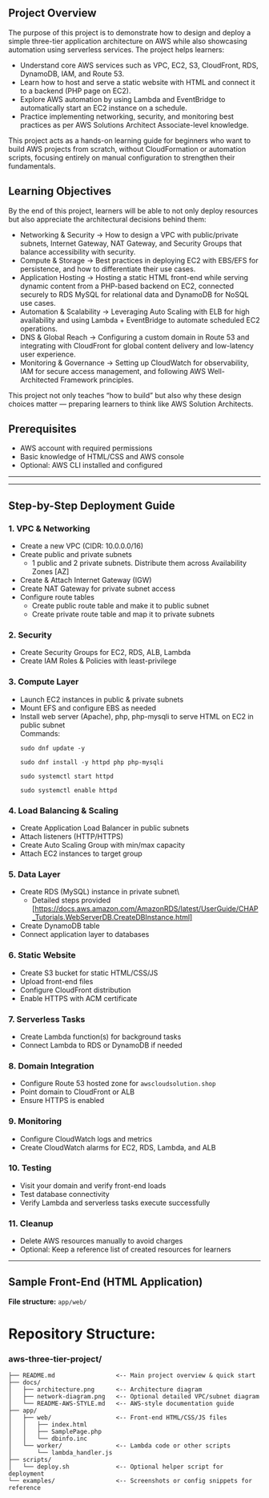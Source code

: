 ## Project Overview

The purpose of this project is to demonstrate how to design and deploy a simple three-tier application architecture on AWS while also showcasing automation using serverless services. The project helps learners:
- Understand core AWS services such as VPC, EC2, S3, CloudFront, RDS, DynamoDB, IAM, and Route 53.
- Learn how to host and serve a static website with HTML and connect it to a backend (PHP page on EC2).
- Explore AWS automation by using Lambda and EventBridge to automatically start an EC2 instance on a schedule.
- Practice implementing networking, security, and monitoring best practices as per AWS Solutions Architect Associate-level knowledge.

This project acts as a hands-on learning guide for beginners who want to build AWS projects from scratch, without CloudFormation or automation scripts, focusing entirely on manual configuration to strengthen their fundamentals.



## Learning Objectives
By the end of this project, learners will be able to not only deploy resources but also appreciate the architectural decisions behind them:
- Networking & Security → How to design a VPC with public/private subnets, Internet Gateway, NAT Gateway, and Security Groups that balance accessibility with security.
- Compute & Storage → Best practices in deploying EC2 with EBS/EFS for persistence, and how to differentiate their use cases.
- Application Hosting → Hosting a static HTML front-end while serving dynamic content from a PHP-based backend on EC2, connected securely to RDS MySQL for relational data and DynamoDB for NoSQL use cases.
- Automation & Scalability → Leveraging Auto Scaling with ELB for high availability and using Lambda + EventBridge to automate scheduled EC2 operations.
- DNS & Global Reach → Configuring a custom domain in Route 53 and integrating with CloudFront for global content delivery and low-latency user experience.
- Monitoring & Governance → Setting up CloudWatch for observability, IAM for secure access management, and following AWS Well-Architected Framework principles.

This project not only teaches “how to build” but also why these design choices matter — preparing learners to think like AWS Solution Architects.

## Prerequisites

- AWS account with required permissions
- Basic knowledge of HTML/CSS and AWS console
- Optional: AWS CLI installed and configured

---
---
## Step-by-Step Deployment Guide

### 1. VPC & Networking
- Create a new VPC (CIDR: 10.0.0.0/16)
- Create public and private subnets
  - 1 public and 2 private subnets. Distribute them across Availability Zones [AZ]
- Create & Attach Internet Gateway (IGW)
- Create NAT Gateway for private subnet access
- Configure route tables
  - Create public route table and make it to public subnet
  - Create private route table and map it to private subnets

### 2. Security
- Create Security Groups for EC2, RDS, ALB, Lambda
- Create IAM Roles & Policies with least-privilege

### 3. Compute Layer
- Launch EC2 instances in public & private subnets
- Mount EFS and configure EBS as needed
- Install web server (Apache), php, php-mysqli to serve HTML on EC2 in public subnet\
  Commands:
  ```
  sudo dnf update -y
  ```
  ```
  sudo dnf install -y httpd php php-mysqli
  ```
  ```
  sudo systemctl start httpd
  ```
  ```
  sudo systemctl enable httpd
  ```

### 4. Load Balancing & Scaling
- Create Application Load Balancer in public subnets
- Attach listeners (HTTP/HTTPS)
- Create Auto Scaling Group with min/max capacity
- Attach EC2 instances to target group

### 5. Data Layer
- Create RDS (MySQL) instance in private subnet\
  + Detailed steps provided [https://docs.aws.amazon.com/AmazonRDS/latest/UserGuide/CHAP_Tutorials.WebServerDB.CreateDBInstance.html]
- Create DynamoDB table
- Connect application layer to databases

### 6. Static Website
- Create S3 bucket for static HTML/CSS/JS
- Upload front-end files
- Configure CloudFront distribution
- Enable HTTPS with ACM certificate

### 7. Serverless Tasks
- Create Lambda function(s) for background tasks
- Connect Lambda to RDS or DynamoDB if needed

### 8. Domain Integration
- Configure Route 53 hosted zone for `awscloudsolution.shop`
- Point domain to CloudFront or ALB
- Ensure HTTPS is enabled

### 9. Monitoring
- Configure CloudWatch logs and metrics
- Create CloudWatch alarms for EC2, RDS, Lambda, and ALB

### 10. Testing
- Visit your domain and verify front-end loads
- Test database connectivity
- Verify Lambda and serverless tasks execute successfully

### 11. Cleanup
- Delete AWS resources manually to avoid charges
- Optional: Keep a reference list of created resources for learners

---

## Sample Front-End (HTML Application)

**File structure:** `app/web/`


# Repository Structure:

### aws-three-tier-project/
```
├── README.md                 <-- Main project overview & quick start
├── docs/
│   ├── architecture.png      <-- Architecture diagram
│   ├── network-diagram.png   <-- Optional detailed VPC/subnet diagram
│   └── README-AWS-STYLE.md   <-- AWS-style documentation guide
├── app/
│   ├── web/                  <-- Front-end HTML/CSS/JS files
│   │   ├── index.html
│   │   ├── SamplePage.php
│   │   └── dbinfo.inc
│   └── worker/               <-- Lambda code or other scripts
│       └── lambda_handler.js
├── scripts/
│   └── deploy.sh             <-- Optional helper script for deployment
└── examples/                 <-- Screenshots or config snippets for reference
```
